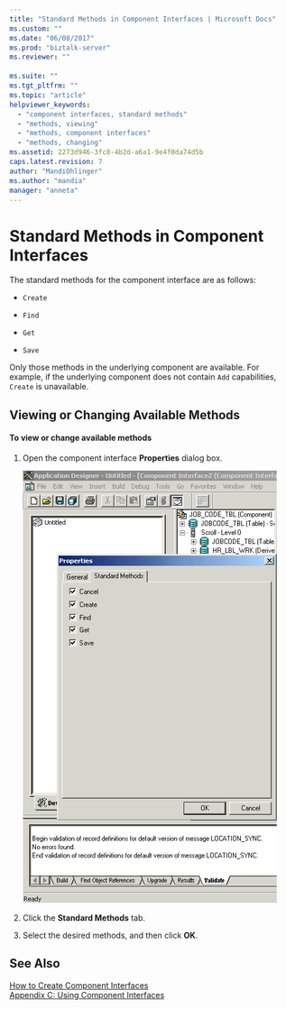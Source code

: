 ```yaml
---
title: "Standard Methods in Component Interfaces | Microsoft Docs"
ms.custom: ""
ms.date: "06/08/2017"
ms.prod: "biztalk-server"
ms.reviewer: ""

ms.suite: ""
ms.tgt_pltfrm: ""
ms.topic: "article"
helpviewer_keywords: 
  - "component interfaces, standard methods"
  - "methods, viewing"
  - "methods, component interfaces"
  - "methods, changing"
ms.assetid: 2273d946-3fc8-4b2d-a6a1-9e4f0da74d5b
caps.latest.revision: 7
author: "MandiOhlinger"
ms.author: "mandia"
manager: "anneta"
---
```

# Standard Methods in Component Interfaces
The standard methods for the component interface are as follows:  
  
-   `Create`  
  
-   `Find`  
  
-   `Get`  
  
-   `Save`  
  
 Only those methods in the underlying component are available. For example, if the underlying component does not contain `Add` capabilities, `Create` is unavailable.  
  
## Viewing or Changing Available Methods  
  
#### To view or change available methods  
  
1.  Open the component interface **Properties** dialog box.  
  
     ![](../core/media/psadapter-46-ps-properties.gif "PSAdapter_46_PS_Properties")  
  
2.  Click the **Standard Methods** tab.  
  
3.  Select the desired methods, and then click **OK**.  
  
## See Also  
 [How to Create Component Interfaces](../core/how-to-create-component-interfaces.md)   
 [Appendix C: Using Component Interfaces](../core/appendix-c-using-component-interfaces.md)